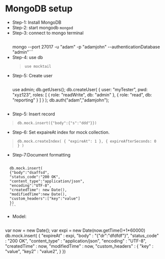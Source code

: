 # MongoDB setup

* Step-1:
    Install MongoDB
* Step-2:
    start mongodb
    `mongod`
* Step-3: connect to mongo terminal
     > ```
     mongo  --port 27017 -u "adam"
     -p "adamjohn"
     --authenticationDatabase "admin"```
* Step-4: use db
    > `use mocktail`
* Step-5: Create user
  >  ```
    use admin;
    db.getUsers();
    db.createUser(
      {
        user: "myTester",
        pwd: "xyz123",
        roles: [ { role: "readWrite", db: "admin" },
                 { role: "read", db: "reporting" } ]
      }
    );
    db.auth("adam","adamjohn");
    ```
* Step-5: Insert record
> `db.mock.insert({"body":{"s":"ddd"}})`

* Step-6: Set expaireAt index for mock collection.
> `db.mock.createIndex( { "expireAt": 1 }, { expireAfterSeconds: 0 } )`

* Step-7:Document formatting
>   ```
      db.mock.insert(
      {"body":"dsaffsd",
      "status_code":"200 OK",
      "content_type":"application/json",
      "encoding":"UTF-8",
      "createdTime": new Date(),
      "modifiedTime":new Date(),
      "custom_headers":["key":"value"]
      })
      ```


* Model:
>  ```
var now = new Date();
var expi = new Date(now.getTime()+1*60000)
db.mock.insert(
{
  "expireAt" : expi,
	"body" : "{\"dr\":\"dfdfdf\"}",
	"status_code" : "200 OK",
	"content_type" : "application/json",
	"encoding" : "UTF-8",
	"createdTime" : now,
	"modifiedTime" : now,
	"custom_headers" : {
		"key" : "value",
    "key2" : "value2",
	}
})
```
